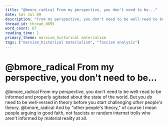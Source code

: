 ```yaml
---
title: "@bmore_radical From my perspective, you don't need to be..."
date: Sat Jul 09
description: "From my perspective, you don't need to be well-read to be informed and properly agitated about the state of the world."
thread_id: thread_0895
word_count: 67
reading_time: 1
primary_theme: marxism_historical materialism
tags: ["marxism_historical materialism", "fascism analysis"]
---
```


# @bmore_radical From my perspective, you don't need to be...

@bmore_radical From my perspective, you don't need to be well-read to be informed and properly agitated about the state of the world. But you *do* need to be well-versed in theory before you start challenging *other* people's theory. @bmore_radical And by "other people's theory," of course I mean people arguing in good faith, not fascists or random internet trolls who aren't informed by material reality at all.